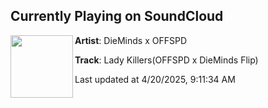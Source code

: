 ## Currently Playing on SoundCloud

[<img align="left" width="100" src="https://i1.sndcdn.com/artworks-rWnxXDvOEAaAc7Yt-460rZQ-t500x500.jpg">](https://soundcloud.com/tyler-brown-245/lady-killers-offspd-x-dieminds-flip)

**Artist**: DieMinds x OFFSPD 

**Track**: Lady Killers(OFFSPD x DieMinds Flip)

Last updated at 4/20/2025, 9:11:34 AM
